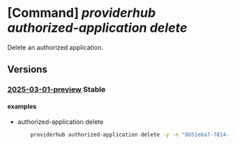 # [Command] _providerhub authorized-application delete_

Delete an authorized application.

## Versions

### [2025-03-01-preview](/Resources/mgmt-plane/L3N1YnNjcmlwdGlvbnMve30vcHJvdmlkZXJzL21pY3Jvc29mdC5wcm92aWRlcmh1Yi9wcm92aWRlcnJlZ2lzdHJhdGlvbnMve30vYXV0aG9yaXplZGFwcGxpY2F0aW9ucy97fQ==/2025-03-01-preview.xml) **Stable**

<!-- mgmt-plane /subscriptions/{}/providers/microsoft.providerhub/providerregistrations/{}/authorizedapplications/{} 2025-03-01-preview -->

#### examples

- authorized-application delete
    ```bash
        providerhub authorized-application delete -y -n "8b51e6a7-7814-42bd-aa17-3fb1837b3b7a" --provider-namespace "{providerNamespace}"
    ```